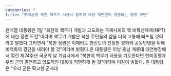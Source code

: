 ```yaml
---
categories: f
title: "尹대통령 북한 핵무기 사용시 압도적 대응 직면한미 행동하는 동맹 구현"
---
```

윤석열 대통령은 1일 "북한의 핵무기 개발과 고도화는 국제사회의 핵 비확산체제(NPT)에 대한 정면 도전"이라며 핵무기 개발은 북한 주민들의 삶을 더욱 고통에 빠뜨릴 것이라고 말했다.그러면서 "북한 정권은 이제라도 한반도의 진정한 평화와 공동번영을 위해 비핵화의 결단을 내려야 할 것"이라며 밝혔다.윤 대통령은 이날 충남 계룡대 대연병장에서 열린 제74주년 국군의 날 기념사에서 "북한이 핵무기 사용을 기도한다면 한미동맹과 우리 군의 결연하고 압도적인 대응에 직면하게 될 것"이라며 이같이 밝혔다. 윤 대통령은 "우리 군은 확고한 군사대
